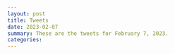 ```yaml
---
layout: post
title: Tweets
date: 2023-02-07
summary: These are the tweets for February 7, 2023.
categories:
---
```


